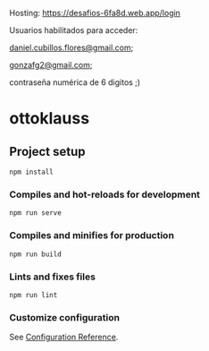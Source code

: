 Hosting:  https://desafios-6fa8d.web.app/login

Usuarios habilitados para acceder:

daniel.cubillos.flores@gmail.com;

gonzafg2@gmail.com;

contraseña numérica de 6 digitos ;)




# ottoklauss

## Project setup
```
npm install
```

### Compiles and hot-reloads for development
```
npm run serve
```

### Compiles and minifies for production
```
npm run build
```

### Lints and fixes files
```
npm run lint
```

### Customize configuration
See [Configuration Reference](https://cli.vuejs.org/config/).
